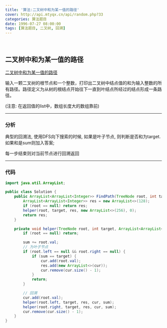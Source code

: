 ```yaml
---
title: '算法:二叉树中和为某一值的路径'
cover: http://api.mtyqx.cn/api/random.php?33
categories: 算法题目
date: 1996-07-27 08:00:00
tags: [算法题目, 二叉树, 回溯]
---
```


<br/>

<!--more-->

## 二叉树中和为某一值的路径

[二叉树中和为某一值的路径](https://www.nowcoder.com/practice/b736e784e3e34731af99065031301bca?tpId=13&tqId=11177&tPage=2&rp=1&ru=%2Fta%2Fcoding-interviews&qru=%2Fta%2Fcoding-interviews%2Fquestion-ranking)

输入一颗二叉树的根节点和一个整数，打印出二叉树中结点值的和为输入整数的所有路径。路径定义为从树的根结点开始往下一直到叶结点所经过的结点形成一条路径。

(注意: 在返回值的list中，数组长度大的数组靠前)

****

### 分析

典型的回溯法, 使用DFS向下搜索的时候, 如果是叶子节点, 则判断是否和为target. 如果和是sum则加入答案;

每一步结束则对当前节点进行回溯返回

****

### 代码

```java
import java.util.ArrayList;

public class Solution {
    public ArrayList<ArrayList<Integer>> FindPath(TreeNode root, int target) {
        ArrayList<ArrayList<Integer>> res = new ArrayList<>(128);
        if (root == null) return res;
        helper(root, target, res, new ArrayList<>(256), 0);
        return res;
    }

    private void helper(TreeNode root, int target, ArrayList<ArrayList<Integer>> res, ArrayList<Integer> cur, int sum) {
        if (root == null) return;

        sum += root.val;
        // 为叶子节点
        if (root.left == null && root.right == null) {
            if (sum == target) {
                cur.add(root.val);
                res.add(new ArrayList<>(cur));
                cur.remove(cur.size() - 1);
            }
            return;
        }

        // 回溯
        cur.add(root.val);
        helper(root.left, target, res, cur, sum);
        helper(root.right, target, res, cur, sum);
        cur.remove(cur.size() - 1);
    }
}
```

